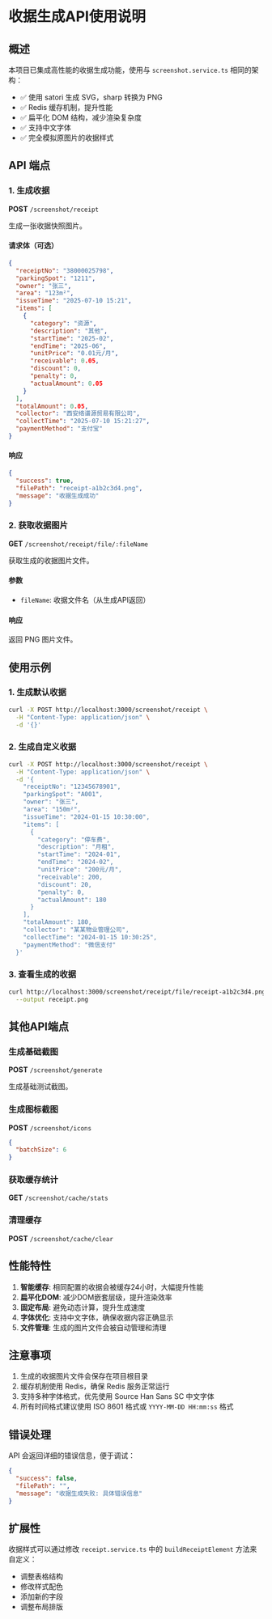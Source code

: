 # 收据生成API使用说明

## 概述

本项目已集成高性能的收据生成功能，使用与 `screenshot.service.ts` 相同的架构：

- ✅ 使用 satori 生成 SVG，sharp 转换为 PNG
- ✅ Redis 缓存机制，提升性能
- ✅ 扁平化 DOM 结构，减少渲染复杂度
- ✅ 支持中文字体
- ✅ 完全模拟原图片的收据样式

## API 端点

### 1. 生成收据

**POST** `/screenshot/receipt`

生成一张收据快照图片。

#### 请求体（可选）

```json
{
  "receiptNo": "38000025798",
  "parkingSpot": "1211",
  "owner": "张三",
  "area": "123m²",
  "issueTime": "2025-07-10 15:21",
  "items": [
    {
      "category": "资源",
      "description": "其他",
      "startTime": "2025-02",
      "endTime": "2025-06",
      "unitPrice": "0.01元/月",
      "receivable": 0.05,
      "discount": 0,
      "penalty": 0,
      "actualAmount": 0.05
    }
  ],
  "totalAmount": 0.05,
  "collector": "西安络谱源贸易有限公司",
  "collectTime": "2025-07-10 15:21:27",
  "paymentMethod": "支付宝"
}
```

#### 响应

```json
{
  "success": true,
  "filePath": "receipt-a1b2c3d4.png",
  "message": "收据生成成功"
}
```

### 2. 获取收据图片

**GET** `/screenshot/receipt/file/:fileName`

获取生成的收据图片文件。

#### 参数

- `fileName`: 收据文件名（从生成API返回）

#### 响应

返回 PNG 图片文件。

## 使用示例

### 1. 生成默认收据

```bash
curl -X POST http://localhost:3000/screenshot/receipt \
  -H "Content-Type: application/json" \
  -d '{}'
```

### 2. 生成自定义收据

```bash
curl -X POST http://localhost:3000/screenshot/receipt \
  -H "Content-Type: application/json" \
  -d '{
    "receiptNo": "12345678901",
    "parkingSpot": "A001",
    "owner": "张三",
    "area": "150m²",
    "issueTime": "2024-01-15 10:30:00",
    "items": [
      {
        "category": "停车费",
        "description": "月租",
        "startTime": "2024-01",
        "endTime": "2024-02",
        "unitPrice": "200元/月",
        "receivable": 200,
        "discount": 20,
        "penalty": 0,
        "actualAmount": 180
      }
    ],
    "totalAmount": 180,
    "collector": "某某物业管理公司",
    "collectTime": "2024-01-15 10:30:25",
    "paymentMethod": "微信支付"
  }'
```

### 3. 查看生成的收据

```bash
curl http://localhost:3000/screenshot/receipt/file/receipt-a1b2c3d4.png \
  --output receipt.png
```

## 其他API端点

### 生成基础截图

**POST** `/screenshot/generate`

生成基础测试截图。

### 生成图标截图

**POST** `/screenshot/icons`

```json
{
  "batchSize": 6
}
```

### 获取缓存统计

**GET** `/screenshot/cache/stats`

### 清理缓存

**POST** `/screenshot/cache/clear`

## 性能特性

1. **智能缓存**: 相同配置的收据会被缓存24小时，大幅提升性能
2. **扁平化DOM**: 减少DOM嵌套层级，提升渲染效率
3. **固定布局**: 避免动态计算，提升生成速度
4. **字体优化**: 支持中文字体，确保收据内容正确显示
5. **文件管理**: 生成的图片文件会被自动管理和清理

## 注意事项

1. 生成的收据图片文件会保存在项目根目录
2. 缓存机制使用 Redis，确保 Redis 服务正常运行
3. 支持多种字体格式，优先使用 Source Han Sans SC 中文字体
4. 所有时间格式建议使用 ISO 8601 格式或 `YYYY-MM-DD HH:mm:ss` 格式

## 错误处理

API 会返回详细的错误信息，便于调试：

```json
{
  "success": false,
  "filePath": "",
  "message": "收据生成失败: 具体错误信息"
}
```

## 扩展性

收据样式可以通过修改 `receipt.service.ts` 中的 `buildReceiptElement` 方法来自定义：

- 调整表格结构
- 修改样式配色
- 添加新的字段
- 调整布局排版 
